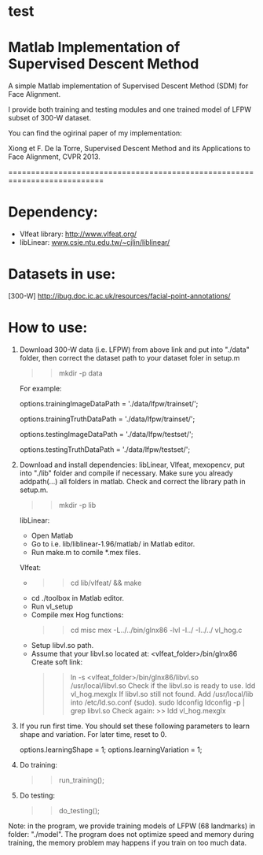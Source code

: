 # test
# Matlab Implementation of Supervised Descent Method

A simple Matlab implementation of Supervised Descent Method (SDM) for Face
Alignment.

I provide both training and testing modules and one trained model of LFPW subset of 300-W dataset.

You can find the ogirinal paper of my implementation:

Xiong et F. De la Torre, 
Supervised Descent Method and its Applications to Face Alignment, 
CVPR 2013.

===========================================================================

# Dependency:
   - Vlfeat library: http://www.vlfeat.org/
   - libLinear: www.csie.ntu.edu.tw/~cjlin/liblinear/

# Datasets in use:

[300-W] http://ibug.doc.ic.ac.uk/resources/facial-point-annotations/

# How to use:

1. Download 300-W data (i.e. LFPW) from above link and put into "./data" 
   folder, then correct the dataset path to your dataset foler in setup.m

   >> mkdir -p data
  
   For example:

	options.trainingImageDataPath = './data/lfpw/trainset/';

	options.trainingTruthDataPath = './data/lfpw/trainset/';
                                   
	options.testingImageDataPath  = './data/lfpw/testset/';

	options.testingTruthDataPath  = './data/lfpw/testset/';
   
2. Download and install dependencies: libLinear, Vlfeat, mexopencv, put
   into "./lib" folder and compile if necessary. Make sure you already 
   addpath(...) all folders in matlab. 
   Check and correct the library path in setup.m.

   >> mkdir -p lib
   
   libLinear: 
     - Open Matlab
     - Go to i.e. lib/liblinear-1.96/matlab/ in Matlab editor.
     - Run make.m to comile *.mex files.

   Vlfeat:
     - >> cd lib/vlfeat/ && make
     - cd ./toolbox in Matlab editor.
     - Run vl_setup
     - Compile mex Hog functions:
       >> cd misc
       >> mex -L../../bin/glnx86 -lvl -I../ -I../../ vl_hog.c
     - Setup libvl.so path.
     - Assume that your libvl.so located at: <vlfeat_folder>/bin/glnx86
       Create soft link:
       >> ln -s <vlfeat_folder>/bin/glnx86/libvl.so /usr/local/libvl.so
       Check if the libvl.so is ready to use.
       >> ldd vl_hog.mexglx
       If libvl.so still not found.
       Add /usr/local/lib into /etc/ld.so.conf (sudo).
       >> sudo ldconfig
       >> ldconfig -p | grep libvl.so
       Check again: >> ldd vl_hog.mexglx
      

3. If you run first time. You should set these following parameters
   to learn shape and variation. For later time, reset to 0.

   options.learningShape     = 1;
   options.learningVariation = 1;

4. Do training:
   >> run_training();
   
5. Do testing:
   >> do_testing();


Note: in the program, we provide training models of LFPW (68 landmarks) in folder:
"./model". The program does not optimize speed and memory during training, the 
memory problem may happens if you train on too much data.

